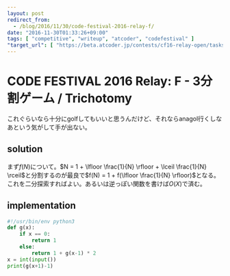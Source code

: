 ```yaml
---
layout: post
redirect_from:
  - /blog/2016/11/30/code-festival-2016-relay-f/
date: "2016-11-30T01:33:26+09:00"
tags: [ "competitive", "writeup", "atcoder", "codefestival" ]
"target_url": [ "https://beta.atcoder.jp/contests/cf16-relay-open/tasks/relay_f" ]
---
```


# CODE FESTIVAL 2016 Relay: F - 3分割ゲーム / Trichotomy

これぐらいなら十分にgolfしてもいいと思うんだけど、それならanagol行くしなあという気がして手が出ない。

## solution

まず$f(N)$について。$N = 1 + \lfloor \frac{1}{N} \rfloor + \lceil \frac{1}{N} \rceil$と分割するのが最良で$f(N) = 1 + f(\lfloor \frac{1}{N} \rfloor)$となる。これを二分探索すればよい。あるいは逆っぽい関数を書けば$O(X)$で済む。

## implementation

``` python
#!/usr/bin/env python3
def g(x):
    if x == 0:
        return 1
    else:
        return 1 + g(x-1) * 2
x = int(input())
print(g(x+1)-1)
```
